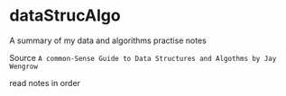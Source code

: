 # dataStrucAlgo
A summary of my data and algorithms practise notes 

Source `A common-Sense Guide to Data Structures and Algothms by Jay Wengrow`

read notes in order
